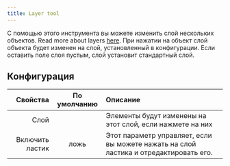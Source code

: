 ```yaml
---
title: Layer tool
---
```


С помощью этого инструмента вы можете изменить слой нескольких объектов. Read more about layers [here](../layers.md).
При нажатии на объект слой объекта будет изменен на слой, установленный в конфигурации. Если оставить поле слоя пустым, слой установит стандартный слой.

## Конфигурация

|        Свойства | По умолчанию | Описание                                                                                              |
| --------------: | :----------: | :---------------------------------------------------------------------------------------------------- |
|            Слой |              | Элементы будут изменены на этот слой, если нажмете на них                                             |
| Включить ластик |     ложь     | Этот параметр управляет, если вы можете нажать на слой ластика и отредактировать его. |
